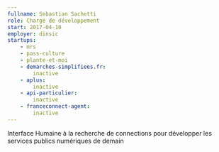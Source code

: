 ```yaml
---
fullname: Sebastian Sachetti
role: Chargé de développement
start: 2017-04-10
employer: dinsic
startups:
    - mrs
    - pass-culture
    - plante-et-moi
    - demarches-simplifiees.fr:
        inactive
    - aplus:
        inactive
    - api-particulier:
        inactive
    - franceconnect-agent:
        inactive
---
```


Interface Humaine à la recherche de connections pour développer les services publics numériques de demain
